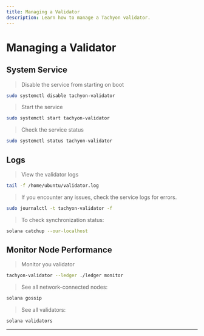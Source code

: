 ```yaml
---
title: Managing a Validator
description: Learn how to manage a Tachyon validator.
---
```


# Managing a Validator

## System Service

> Disable the service from starting on boot

```sh
sudo systemctl disable tachyon-validator
```

> Start the service

```sh
sudo systemctl start tachyon-validator
```

> Check the service status

```sh
sudo systemctl status tachyon-validator
```

## Logs

> View the validator logs

```sh
tail -f /home/ubuntu/validator.log
```

> If you encounter any issues, check the service logs for errors.

```sh
sudo journalctl -t tachyon-validator -f
```

> To check synchronization status:

```sh
solana catchup --our-localhost
```

## Monitor Node Performance

> Monitor you validator

```sh
tachyon-validator --ledger ./ledger monitor
```

> See all network-connected nodes:

```sh
solana gossip
```

> See all validators:

```sh
solana validators
```

---
